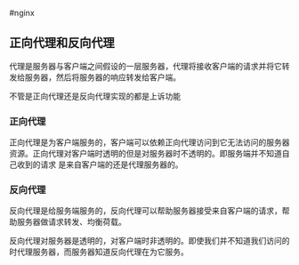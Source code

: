 #nginx

## 正向代理和反向代理
代理是服务器与客户端之间假设的一层服务器，代理将接收客户端的请求并将它转发给服务器，然后将服务器的响应转发给客户端。

不管是正向代理还是反向代理实现的都是上诉功能

### 正向代理
正向代理是为客户端服务的，客户端可以依赖正向代理访问到它无法访问的服务器资源。正向代理对客户端时透明的但是对服务器时不透明的。即服务端并不知道自己收到的请求
是来自客户端的还是代理服务器的。

### 反向代理
反向代理是给服务端服务的，反向代理可以帮助服务器接受来自客户端的请求，帮助服务器做请求转发、均衡荷载。

反向代理对服务器是透明的，对客户端时非透明的。即使我们并不知道我们访问的时代理服务器，而服务器知道反向代理在为它服务。